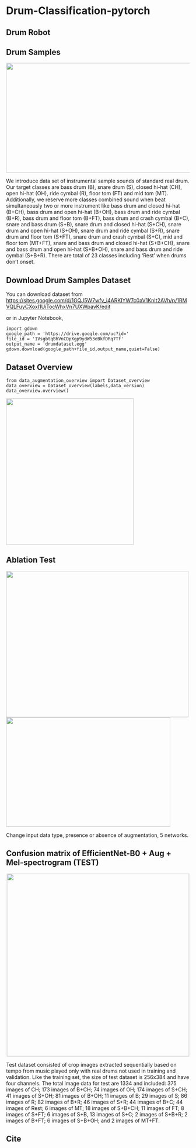 # Drum-Classification-pytorch
## Drum Robot

## Drum Samples
<p align="center"><img src=https://user-images.githubusercontent.com/19663575/121455748-f7f74700-c9df-11eb-9e77-37af6dabf36a.png width="600" height="300"></>

We introduce data set of instrumental sample sounds of standard real drum.  Our target classes are bass drum (B), snare drum (S), closed hi-hat (CH), open hi-hat (OH), ride cymbal (R), floor tom (FT) and mid tom (MT). Additionally, we reserve more classes combined sound when beat simultaneously two or more instrument like bass drum and closed hi-hat (B+CH), bass drum and open hi-hat (B+OH), bass drum and ride cymbal (B+R), bass drum and floor tom (B+FT), bass drum and crash cymbal (B+C), snare and bass drum (S+B), snare drum and closed hi-hat (S+CH), snare drum and open hi-hat (S+OH), snare drum and ride cymbal (S+R), snare drum and floor tom (S+FT), snare drum and crash cymbal (S+C), mid and floor tom (MT+FT), snare and bass drum and closed hi-hat (S+B+CH), snare and bass drum and open hi-hat (S+B+OH), snare and bass drum and ride cymbal (S+B+R). There are total of 23 classes including ‘Rest’ when drums don’t onset. 

## Download Drum Samples Dataset
You can download dataset from https://sites.google.com/d/1GQJ5W7wfv_i4ARKIYW7c0aV1KnIt2AVh/p/1RMVQLFuyCXoxI1UiTocWhxVn7UXWpavK/edit

or in Jupyter Notebook,

~~~
import gdown 
google_path = 'https://drive.google.com/uc?id=' 
file_id = '1VsgbtqBhVnCDpXgp9ydW53eBkfDRq7Tf' 
output_name = 'drumdataset.egg' 
gdown.download(google_path+file_id,output_name,quiet=False)
~~~

## Dataset Overview
~~~
from data_augmentation_overview import Dataset_overview
data_overview = Dataset_overview(labels,data_version)
data_overview.overview()
~~~
<img src=https://user-images.githubusercontent.com/19663575/121461034-04cc6880-c9e9-11eb-8483-75e1b9c0502d.JPG width="350" height="400">

## Ablation Test

<img src=https://user-images.githubusercontent.com/19663575/121988568-894a2d00-cdd5-11eb-9982-bd800d01b997.png width="500" height="400"><img src=https://user-images.githubusercontent.com/19663575/122017243-c0800480-cdfc-11eb-9ff1-d57ffe3f9a7c.png width="450" height="300">

Change input data type, presence or absence of augmentation, 5 networks.

## Confusion matrix of EfficientNet-B0 + Aug + Mel-spectrogram (TEST)

<p align="center"><img src=https://user-images.githubusercontent.com/19663575/121989057-6bc99300-cdd6-11eb-8ffb-4bcfd5643039.png width="500" height="500"></>

Test dataset consisted of crop images extracted sequentially based on tempo from music played only with real drums not used in training and validation. Like the training set, the size of test dataset is 256x384 and have four channels. The total image data for test are 1334 and included: 375 images of CH; 173 images of B+CH; 74 images of OH; 174 images of S+CH; 41 images of S+OH; 81 images of B+OH; 11 images of B; 29 images of S; 86 images of R; 82 images of B+R; 46 images of S+R; 44 images of B+C; 44 images of Rest; 6 images of MT; 18 images of S+B+CH; 11 images of FT; 8 images of S+FT; 6 images of S+B, 13 images of S+C; 2 images of S+B+R; 2 images of B+FT; 6 images of S+B+OH; and 2 images of MT+FT. 
## Cite
